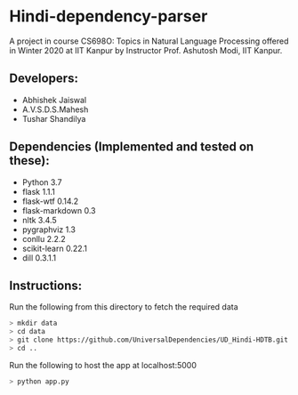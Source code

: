 # Hindi-dependency-parser
A project in course CS698O: Topics in Natural Language Processing offered in Winter 2020 at IIT Kanpur by Instructor Prof. Ashutosh Modi, IIT Kanpur.

## Developers:
* Abhishek Jaiswal
* A.V.S.D.S.Mahesh
* Tushar Shandilya

## Dependencies (Implemented and tested on these):
* Python 3.7
* flask 1.1.1
* flask-wtf 0.14.2
* flask-markdown 0.3
* nltk 3.4.5
* pygraphviz 1.3
* conllu 2.2.2
* scikit-learn 0.22.1
* dill 0.3.1.1

## Instructions:

Run the following from this directory to fetch the required data
```bash
> mkdir data
> cd data
> git clone https://github.com/UniversalDependencies/UD_Hindi-HDTB.git
> cd ..
```

Run the following to host the app at localhost:5000
```bash
> python app.py
```

